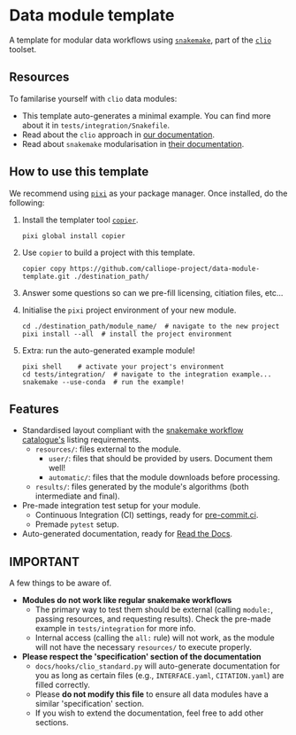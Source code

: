 # Data module template

A template for modular data workflows using [`snakemake`](https://snakemake.readthedocs.io/en/stable/), part of the [`clio`](https://clio.readthedocs.io/) toolset.

## Resources

To familarise yourself with `clio` data modules:

- This template auto-generates a minimal example. You can find more about it in `tests/integration/Snakefile`.
- Read about the `clio` approach in [our documentation](https://clio.readthedocs.io/).
- Read about `snakemake` modularisation in [their documentation](https://snakemake.readthedocs.io/en/stable/snakefiles/modularization.html#modules).

## How to use this template

We recommend using [`pixi`](https://pixi.sh/) as your package manager. Once installed, do the following:

1. Install the templater tool [`copier`](https://copier.readthedocs.io/en/stable/).

    ```shell
    pixi global install copier
    ```

2. Use `copier` to build a project with this template.

    ```shell
    copier copy https://github.com/calliope-project/data-module-template.git ./destination_path/
    ```

3. Answer some questions so can we pre-fill licensing, citiation files, etc...
4. Initialise the `pixi` project environment of your new module.

    ```shell
    cd ./destination_path/module_name/  # navigate to the new project
    pixi install --all  # install the project environment
    ```

5. Extra: run the auto-generated example module!

    ```shell
    pixi shell    # activate your project's environment
    cd tests/integration/  # navigate to the integration example...
    snakemake --use-conda  # run the example!
    ```

## Features

- Standardised layout compliant with the [snakemake workflow catalogue's](https://snakemake.github.io/snakemake-workflow-catalog/#) listing requirements.
    - `resources/`: files external to the module.
        - `user/`: files that should be provided by users. Document them well!
        - `automatic/`: files that the module downloads before processing.
    - `results/`: files generated by the module's algorithms (both intermediate and final).
- Pre-made integration test setup for your module.
    - Continuous Integration (CI) settings, ready for [pre-commit.ci](https://pre-commit.ci/).
    - Premade `pytest` setup.
- Auto-generated documentation, ready for [Read the Docs](https://about.readthedocs.com/).

## IMPORTANT

A few things to be aware of.

- **Modules do not work like regular snakemake workflows**
    - The primary way to test them should be external (calling `module:`, passing resources, and requesting results). Check the pre-made example in `tests/integration` for more info.
    - Internal access (calling the `all:` rule) will not work, as the module will not have the necessary `resources/` to execute properly.
- **Please respect the 'specification' section of the documentation**
    - `docs/hooks/clio_standard.py` will auto-generate documentation for you as long as certain files (e.g., `INTERFACE.yaml`, `CITATION.yaml`) are filled correctly.
    - Please **do not modify this file** to ensure all data modules have a similar 'specification' section.
    - If you wish to extend the documentation, feel free to add other sections.
